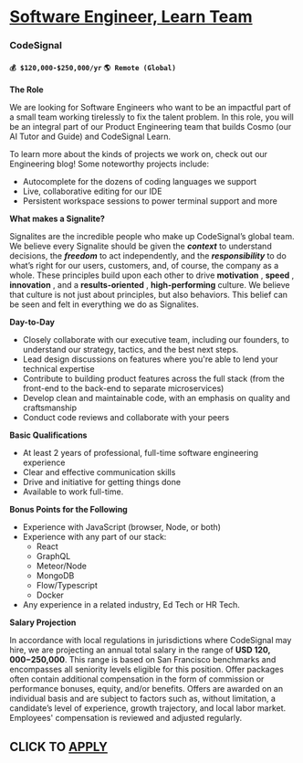 # [Software Engineer, Learn Team](https://www.remotewlb.com/apply/software-engineer-learn-team)  
### CodeSignal  
#### `💰 $120,000-$250,000/yr` `🌎 Remote (Global)`  

**The Role**

We are looking for Software Engineers who want to be an impactful part of a small team working tirelessly to fix the talent problem. In this role, you will be an integral part of our Product Engineering team that builds Cosmo (our AI Tutor and Guide) and CodeSignal Learn.  
  
To learn more about the kinds of projects we work on, check out our Engineering blog! Some noteworthy projects include:

  * Autocomplete for the dozens of coding languages we support
  * Live, collaborative editing for our IDE
  * Persistent workspace sessions to power terminal support and more

**What makes a Signalite?**

Signalites are the incredible people who make up CodeSignal’s global team. We believe every Signalite should be given the **_context_** to understand decisions, the **_freedom_** to act independently, and the **_responsibility_** to do what’s right for our users, customers, and, of course, the company as a whole. These principles build upon each other to drive **motivation** , **speed** , **innovation** , and a **results-oriented** , **high-performing** culture. We believe that culture is not just about principles, but also behaviors. This belief can be seen and felt in everything we do as Signalites.

**Day-to-Day**

  * Closely collaborate with our executive team, including our founders, to understand our strategy, tactics, and the best next steps.
  * Lead design discussions on features where you're able to lend your technical expertise
  * Contribute to building product features across the full stack (from the front-end to the back-end to separate microservices)
  * Develop clean and maintainable code, with an emphasis on quality and craftsmanship
  * Conduct code reviews and collaborate with your peers

**Basic Qualifications**

  * At least 2 years of professional, full-time software engineering experience
  * Clear and effective communication skills
  * Drive and initiative for getting things done
  * Available to work full-time.

**Bonus Points for the Following**

  * Experience with JavaScript (browser, Node, or both)
  * Experience with any part of our stack:
    * React
    * GraphQL
    * Meteor/Node
    * MongoDB
    * Flow/Typescript
    * Docker
  * Any experience in a related industry, Ed Tech or HR Tech.

**Salary Projection**

In accordance with local regulations in jurisdictions where CodeSignal may hire, we are projecting an annual total salary in the range of **USD $120,000-$250,000**. This range is based on San Francisco benchmarks and encompasses all seniority levels eligible for this position. Offer packages often contain additional compensation in the form of commission or performance bonuses, equity, and/or benefits. Offers are awarded on an individual basis and are subject to factors such as, without limitation, a candidate’s level of experience, growth trajectory, and local labor market. Employees' compensation is reviewed and adjusted regularly.

  
## CLICK TO [APPLY](https://www.remotewlb.com/apply/software-engineer-learn-team)

